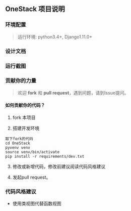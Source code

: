 ## OneStack 项目说明

### 环境配置

> 运行环境: python3.4+, Django1.11.0+


### 设计文档


### 运行截图


### 贡献你的力量

> 欢迎 **fork** 和 **pull request**，遇到问题，请到Issue提问。

#### 如何贡献你的代码？

1. fork 本项目


2. 搭建开发环境

```shell
取下fork的代码
cd OneStack
pyvenv venv
source venv/bin/activate
pip install -r requirements/dev.txt
```
3. 修改或新增代码，修改前建议阅读代码风格建议

4. 发起pull request。


### 代码风格建议

- 使用类视图代替函数视图
